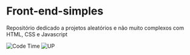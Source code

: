 # Front-end-simples
Repositório dedicado a projetos aleatórios e não muito complexos com HTML, CSS e Javascript
<br>

![Code Time](https://img.shields.io/endpoint?style=flat&url=https://codetime-api.datreks.com/badge/1062?logoColor=white%26project=%26recentMS=0%26showProject=false)
![UP](https://img.shields.io/website.svg?down_color=red&down_message=down&up_color=green&up_message=up&url=http%3A%2F%2Fmythink.page%2F)